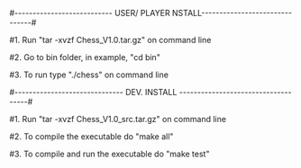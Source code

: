 #--------------------------- USER/ PLAYER NSTALL-------------------------------#

#1. Run "tar -xvzf Chess_V1.0.tar.gz" on command line

#2. Go to bin folder, in example, "cd bin"

#3. To run type "./chess" on command line



#------------------------------ DEV. INSTALL  ------------------------------------#

#1. Run "tar -xvzf Chess_V1.0_src.tar.gz" on command line

#2. To compile the executable do "make all"

#3. To compile and run the executable do "make test"

